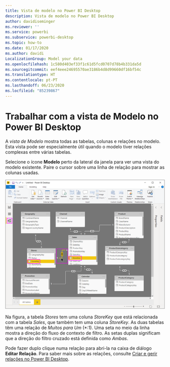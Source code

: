 ```yaml
---
title: Vista de modelo no Power BI Desktop
description: Vista de modelo no Power BI Desktop
author: davidiseminger
ms.reviewer: ''
ms.service: powerbi
ms.subservice: powerbi-desktop
ms.topic: how-to
ms.date: 01/17/2020
ms.author: davidi
LocalizationGroup: Model your data
ms.openlocfilehash: 1c580d403ef33f1c61d5fcd0707d78b4b331da5d
ms.sourcegitcommit: eef4eee24695570ae3186b4d8d99660df16bf54c
ms.translationtype: HT
ms.contentlocale: pt-PT
ms.lasthandoff: 06/23/2020
ms.locfileid: "85239867"
---
```

# <a name="work-with-model-view-in-power-bi-desktop"></a>Trabalhar com a vista de Modelo no Power BI Desktop

A *vista de Modelo* mostra todas as tabelas, colunas e relações no modelo. Esta vista pode ser especialmente útil quando o modelo tiver relações complexas entre várias tabelas.

Selecione o ícone **Modelo** perto da lateral da janela para ver uma vista do modelo existente. Paire o cursor sobre uma linha de relação para mostrar as colunas usadas.

![Vista de modelo, Power BI Desktop](media/desktop-relationship-view/model-view-full-screen.png)

Na figura, a tabela *Stores* tem uma coluna *StoreKey* que está relacionada com a tabela *Sales*, que também tem uma coluna *StoreKey*. As duas tabelas têm uma relação de *Muitos para Um* (\*:1). Uma seta no meio da linha mostra a direção do fluxo de contexto de filtro. As setas duplas significam que a direção do filtro cruzado está definida como *Ambas*.

Pode fazer duplo clique numa relação para abri-la na caixa de diálogo **Editar Relação**. Para saber mais sobre as relações, consulte [Criar e gerir relações no Power BI Desktop](desktop-create-and-manage-relationships.md).
